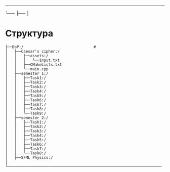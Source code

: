 
---
└── ├── │
# Структура
	├──BoP:/                               #
	│	├──Caesar's cipher:/
	│	│	├──assets:/
	│	│	│	└──input.txt
	│	│	├──CMakeLists.txt
	│	│	└──main.cpp
	│	├──semester 1:/
	│	│	├──Task1:/
	│	│	├──Task2:/
	│	│	├──Task3:/
	│	│	├──Task4:/
	│	│	├──Task5:/
	│	│	├──Task6:/
	│	│	├──Task7:/
	│	│	├──Task8:/
	│	│	└──Task9:/
	│	├──semester 2:/
	│	│	├──Task1:/
	│	│	├──Task2:/
	│	│	├──Task3:/
	│	│	├──Task4:/
	│	│	├──Task5:/
	│	│	├──Task6:/
	│	│	├──Task7:/
	│	│	└──Task8:/
	│	├──SFML Physics:/
	│	└────────────────────────────────────────────────────────────────────